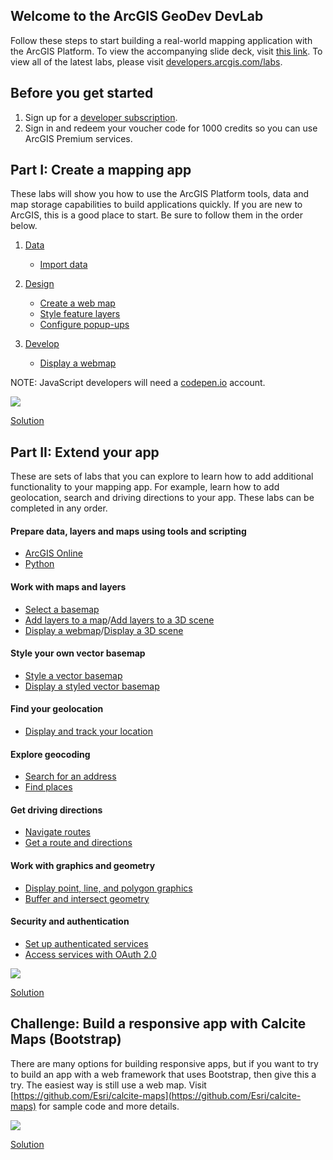 ## Welcome to the ArcGIS GeoDev DevLab

Follow these steps to start building a real-world mapping application with the ArcGIS Platform. To view the accompanying slide deck, visit [this link](https://slides.com/alaframboise/geodev-devlab/). To view all of the latest labs, please visit [developers.arcgis.com/labs](https://developers.arcgis.com/labs).

## Before you get started

1. Sign up for a [developer subscription](https://developers.arcgis.com/sign-in/).
2. Sign in and redeem your voucher code for 1000 credits so you can use ArcGIS Premium services.

## Part I: Create a mapping app

These labs will show you how to use the ArcGIS Platform tools, data and map storage capabilities to build applications quickly. If you are new to ArcGIS, this is a good place to start. Be sure to follow them in the order below.

  1. [Data](https://developers.arcgis.com/labs/?product=ArcGIS-Online&topic=any)
     - [Import data](https://developers.arcgis.com/labs/arcgisonline/import-data/)

  2. [Design](https://developers.arcgis.com/labs/?product=ArcGIS-Online&topic=Styling-and-Visualization)
     - [Create a web map](https://developers.arcgis.com/labs/arcgisonline/create-a-web-map/)
     - [Style feature layers](https://developers.arcgis.com/labs/arcgisonline/style-feature-layers/)
     - [Configure popup-ups](https://developers.arcgis.com/labs/arcgisonline/configure-pop-ups/)

  3. [Develop](https://developers.arcgis.com/labs/?product=any&topic=any)
     - [Display a webmap](https://developers.arcgis.com/labs/javascript/display-a-web-map/)

NOTE: JavaScript developers will need a [codepen.io](https://codepen.io) account.

![](https://s3.amazonaws.com/media-p.slid.es/uploads/252828/images/5377003/santa_monica_app_1.png)

[Solution](codepen.io/alaframboise/pen/rqJbdQ)

## Part II: Extend your app

These are sets of labs that you can explore to learn how to add additional functionality to your mapping app. For example, learn how to add geolocation, search and driving directions to your app. These labs can be completed in any order.

#### Prepare data, layers and maps using tools and scripting

 - [ArcGIS Online](https://developers.arcgis.com/labs/?product=ArcGIS-Online&topic=any)
 - [Python](https://developers.arcgis.com/labs/?product=Python&topic=any)

#### Work with maps and layers
 - [Select a basemap](https://developers.arcgis.com/labs/javascript/select-a-basemap/)
 - [Add layers to a map](https://developers.arcgis.com/labs/javascript/add-layers-to-a-map/)/[Add layers to a 3D scene](https://developers.arcgis.com/labs/javascript/add-layers-to-a-3d-scene/)
 - [Display a webmap](https://developers.arcgis.com/labs/javascript/display-a-web-map/)/[Display a 3D scene](https://developers.arcgis.com/labs/javascript/display-a-web-scene/)

#### Style your own vector basemap

- [Style a vector basemap](https://developers.arcgis.com/labs/arcgisonline/style-a-vector-basemap/)
- [Display a styled vector basemap](https://developers.arcgis.com/labs/javascript/display-a-styled-vector-basemap/)

#### Find your geolocation

 - [Display and track your location](https://developers.arcgis.com/labs/javascript/display-and-track-your-location/)

#### Explore geocoding

 - [Search for an address](https://developers.arcgis.com/labs/?product=JavaScript&topic=Geocoding) 
 - [Find places](https://developers.arcgis.com/labs/?product=JavaScript&topic=Geocoding)

#### Get driving directions

 - [Navigate routes](https://developers.arcgis.com/labs/?product=JavaScript&topic=Routing)
 - [Get a route and directions](https://developers.arcgis.com/labs/?product=JavaScript&topic=Routing)

#### Work with graphics and geometry

 - [Display point, line, and polygon graphics](https://developers.arcgis.com/labs/javascript/display-point-line-and-polygon-graphics/)
 - [Buffer and intersect geometry](https://developers.arcgis.com/labs/javascript/buffer-and-intersect-geometry/)

#### Security and authentication

- [Set up authenticated services](https://developers.arcgis.com/labs/arcgisonline/set-up-authenticated-services/)
- [Access services with OAuth 2.0](https://developers.arcgis.com/labs/javascript/access-services-with-oauth-2/)

![](https://s3.amazonaws.com/media-p.slid.es/uploads/252828/images/5377127/santa_monica_app_2.png)

[Solution](codepen.io/alaframboise/pen/BqYXXw)

## Challenge: Build a responsive app with Calcite Maps (Bootstrap)

There are many options for building responsive apps, but if you want to try to build an app with a web framework that uses Bootstrap, then give this a try. The easiest way is still use a web map. Visit [https://github.com/Esri/calcite-maps](https://github.com/Esri/calcite-maps) for sample code and more details.

![](https://s3.amazonaws.com/media-p.slid.es/uploads/252828/images/5377184/santa_monica_app_3.png)

[Solution](codepen.io/alaframboise/pen/qJoBBX)

